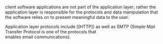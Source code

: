 client software applications are not part of the application layer; rather the application layer is responsible for the protocols and data manipulation that the software relies on to present meaningful data to the user.

Application layer protocols include [[HTTP]] as well as SMTP (Simple Mail Transfer Protocol is one of the protocols that enables email communications).